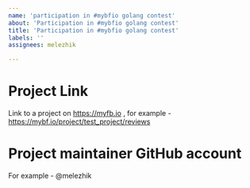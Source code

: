 ```yaml
---
name: 'participation in #mybfio golang contest'
about: 'Participation in #mybfio golang contest'
title: 'Participation in #mybfio golang contest'
labels: ''
assignees: melezhik

---
```


# Project Link

Link to a project on https://myfb.io , for example - https://mybf.io/project/test_project/reviews

# Project maintainer GitHub account

For example - @melezhik
